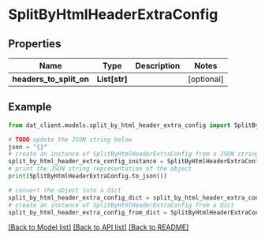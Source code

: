 # SplitByHtmlHeaderExtraConfig


## Properties

Name | Type | Description | Notes
------------ | ------------- | ------------- | -------------
**headers_to_split_on** | **List[str]** |  | [optional] 

## Example

```python
from dat_client.models.split_by_html_header_extra_config import SplitByHtmlHeaderExtraConfig

# TODO update the JSON string below
json = "{}"
# create an instance of SplitByHtmlHeaderExtraConfig from a JSON string
split_by_html_header_extra_config_instance = SplitByHtmlHeaderExtraConfig.from_json(json)
# print the JSON string representation of the object
print(SplitByHtmlHeaderExtraConfig.to_json())

# convert the object into a dict
split_by_html_header_extra_config_dict = split_by_html_header_extra_config_instance.to_dict()
# create an instance of SplitByHtmlHeaderExtraConfig from a dict
split_by_html_header_extra_config_from_dict = SplitByHtmlHeaderExtraConfig.from_dict(split_by_html_header_extra_config_dict)
```
[[Back to Model list]](../README.md#documentation-for-models) [[Back to API list]](../README.md#documentation-for-api-endpoints) [[Back to README]](../README.md)


